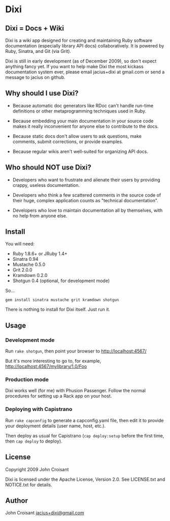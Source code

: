 Dixi
====

Dixi = Docs + Wiki
------------------

Dixi is a wiki app designed for creating and maintaining Ruby software
documentation (especially library API docs) collaboratively. It is
powered by Ruby, Sinatra, and Git (via Grit).

Dixi is still in early development (as of December 2009), so don't
expect anything fancy yet. If you want to help make Dixi the most
kickass documentation system ever, please email jacius+dixi at
gmail.com or send a message to jacius on github.


Why should I use Dixi?
----------------------

* Because automatic doc generators like RDoc can't handle run-time
  definitions or other metaprogramming techniques used in Ruby.

* Because embedding your main documentation in your source code makes
  it really inconvenient for anyone else to contribute to the docs.

* Because static docs don't allow users to ask questions, make
  comments, submit corrections, or provide examples.

* Because regular wikis aren't well-suited for organizing API docs.


Who should NOT use Dixi?
------------------------

* Developers who want to frustrate and alienate their users by
  providing crappy, useless documentation.

* Developers who think a few scattered comments in the source code of
  their huge, complex application counts as "technical documentation".

* Developers who love to maintain documentation all by themselves,
  with no help from anyone else.


Install
-------

You will need:

* Ruby 1.8.6+ or JRuby 1.4+
* Sinatra 0.94
* Mustache 0.5.0
* Grit 2.0.0
* Kramdown 0.2.0
* Shotgun 0.4 (optional, for development mode)

So...

    gem install sinatra mustache grit kramdown shotgun

There is nothing to install for Dixi itself. Just run it.


Usage
-----

### Development mode

Run `rake shotgun`, then point your browser to
[http://localhost:4567/](http://localhost:4567/)

But it's more interesting to go to, for example, [http://localhost:4567/mylibrary/1.0/Foo](http://localhost:4567/mylibrary/1.0/Foo)

### Production mode

Dixi works well (for me) with Phusion Passenger. Follow the normal
procedures for setting up a Rack app on your host.

### Deploying with Capistrano

Run `rake capconfig` to generate a capconfig.yaml file, then edit it
to provide your deployment details (user name, host, etc.).

Then deploy as usual for Capistrano (`cap deploy:setup` before the first
time, then `cap deploy` to deploy).


License
-------

Copyright 2009 John Croisant

Dixi is licensed under the Apache License, Version 2.0.
See LICENSE.txt and NOTICE.txt for details.


Author
------

John Croisant  <jacius+dixi@gmail.com>
